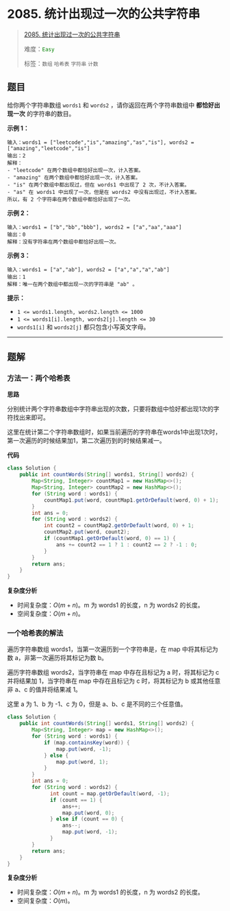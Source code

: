 # 2085. 统计出现过一次的公共字符串

> [2085. 统计出现过一次的公共字符串](https://leetcode.cn/problems/count-common-words-with-one-occurrence/)
>
> 难度：<font color=green>`Easy`</font>
>
> 标签：`数组` `哈希表` `字符串` `计数`

## 题目

给你两个字符串数组 `words1` 和 `words2` ，请你返回在两个字符串数组中 **都恰好出现一次** 的字符串的数目。

 

**示例 1：**

```
输入：words1 = ["leetcode","is","amazing","as","is"], words2 = ["amazing","leetcode","is"]
输出：2
解释：
- "leetcode" 在两个数组中都恰好出现一次，计入答案。
- "amazing" 在两个数组中都恰好出现一次，计入答案。
- "is" 在两个数组中都出现过，但在 words1 中出现了 2 次，不计入答案。
- "as" 在 words1 中出现了一次，但是在 words2 中没有出现过，不计入答案。
所以，有 2 个字符串在两个数组中都恰好出现了一次。
```

**示例 2：**

```
输入：words1 = ["b","bb","bbb"], words2 = ["a","aa","aaa"]
输出：0
解释：没有字符串在两个数组中都恰好出现一次。
```

**示例 3：**

```
输入：words1 = ["a","ab"], words2 = ["a","a","a","ab"]
输出：1
解释：唯一在两个数组中都出现一次的字符串是 "ab" 。
```

 

**提示：**

- `1 <= words1.length, words2.length <= 1000`
- `1 <= words1[i].length, words2[j].length <= 30`
- `words1[i]` 和 `words2[j]` 都只包含小写英文字母。

-------------------

## 题解

### 方法一：两个哈希表

**思路**

分别统计两个字符串数组中字符串出现的次数，只要将数组中恰好都出现1次的字符找出来即可。

这里在统计第二个字符串数组时，如果当前遍历的字符串在words1中出现1次时，第一次遍历的时候结果加1，第二次遍历到的时候结果减一。

**代码**

```java
class Solution {
    public int countWords(String[] words1, String[] words2) {
        Map<String, Integer> countMap1 = new HashMap<>();
        Map<String, Integer> countMap2 = new HashMap<>();
        for (String word : words1) {
            countMap1.put(word, countMap1.getOrDefault(word, 0) + 1);
        }
        int ans = 0;
        for (String word : words2) {
            int count2 = countMap2.getOrDefault(word, 0) + 1;
            countMap2.put(word, count2);
            if (countMap1.getOrDefault(word, 0) == 1) {
                ans += count2 == 1 ? 1 : count2 == 2 ? -1 : 0;
            }
        }
        return ans;
    }
}
```

**复杂度分析**

- 时间复杂度：$O(m + n)$。m 为 words1 的长度，n 为 words2 的长度。
- 空间复杂度：$O(m + n)$。

### 一个哈希表的解法

遍历字符串数组 words1，当第一次遍历到一个字符串是，在 map 中将其标记为数 a，非第一次遍历将其标记为数 b。

遍历字符串数组 words2，当字符串在 map 中存在且标记为 a 时，将其标记为 c 并将结果加 1，当字符串在 map 中存在且标记为 c 时，将其标记为 b 或其他任意非 a、c 的值并将结果减 1。

这里 a 为 1、b 为 -1、c 为 0，但是 a、b、c  是不同的三个任意值。

```java
class Solution {
    public int countWords(String[] words1, String[] words2) {
        Map<String, Integer> map = new HashMap<>();
        for (String word : words1) {
            if (map.containsKey(word)) {
                map.put(word, -1);
            } else {
                map.put(word, 1);
            }
        }
        int ans = 0;
        for (String word : words2) {
              int count = map.getOrDefault(word, -1);
              if (count == 1) {
                  ans++;
                  map.put(word, 0);
              } else if (count == 0) {
                  ans--;
                  map.put(word, -1);
              }
        }
        return ans;
    }
}
```

**复杂度分析**

- 时间复杂度：$O(m + n)$。m 为 words1 的长度，n 为 words2 的长度。
- 空间复杂度：$O(m)$。
